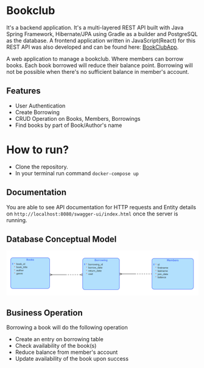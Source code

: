 # Bookclub 
It's a backend application. It's a multi-layered REST API built with Java Spring Framework, Hibernate/JPA using Gradle as a builder and PostgreSQL as the database.
A frontend application written in JavaScript(React) for this REST API was also developed and can be found here: [BookClubApp](https://github.com/tsaikat/bookclubapp).

A web application to manage a bookclub. Where members can borrow books. Each book borrowed will reduce their balance point. 
Borrowing will not be possible when there's no sufficient balance in member's account.


## Features
- User Authentication
- Create Borrowing
- CRUD Operation on Books, Members, Borrowings
- Find books by part of Book/Author's name 

# How to run?
- Clone the repository.
- In your terminal run command `docker-compose up`

## Documentation
You are able to see API documentation for HTTP requests and Entity details on `http://localhost:8080/swagger-ui/index.html` once the server is running.

## Database Conceptual Model
![Database Conceptual Model](/database_schema.png)


## Business Operation
Borrowing a book will do the following operation
 - Create an entry on borrowing table
 - Check availability of the book(s)
 - Reduce balance from member's account
 - Update availability of the book upon success